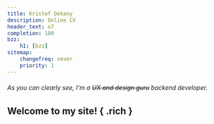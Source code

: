 ```yaml
---
title: Kristof Dekany
description: Online CV
header_text: o7 
completion: 100
bzz:
    h1: [bzz]
sitemap:
    changefreq: never
    priority: 1
---
```


###### As you can clearly see, I'm a ~~UX and design guru~~  backend developer.

## Welcome to my site! { .rich }
